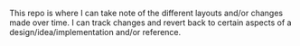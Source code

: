 This repo is where I can take note of the different layouts and/or changes made over time. I can track changes and revert back to certain aspects of a design/idea/implementation and/or reference.


